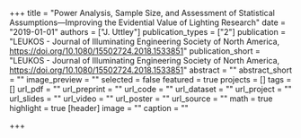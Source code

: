 +++
title = "Power Analysis, Sample Size, and Assessment of Statistical Assumptions—Improving the Evidential Value of Lighting Research"
date = "2019-01-01"
authors = ["J. Uttley"]
publication_types = ["2"]
publication = "LEUKOS - Journal of Illuminating Engineering Society of North America, https://doi.org/10.1080/15502724.2018.1533851"
publication_short = "LEUKOS - Journal of Illuminating Engineering Society of North America, https://doi.org/10.1080/15502724.2018.1533851"
abstract = ""
abstract_short = ""
image_preview = ""
selected = false
featured = true
projects = []
tags = []
url_pdf = ""
url_preprint = ""
url_code = ""
url_dataset = ""
url_project = ""
url_slides = ""
url_video = ""
url_poster = ""
url_source = ""
math = true
highlight = true
[header]
image = ""
caption = ""

+++
